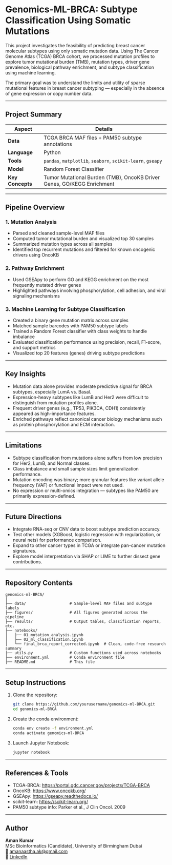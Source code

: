 # Genomics-ML-BRCA: Subtype Classification Using Somatic Mutations

This project investigates the feasibility of predicting breast cancer molecular subtypes using only somatic mutation data. Using The Cancer Genome Atlas (TCGA) BRCA cohort, we processed mutation profiles to explore tumor mutational burden (TMB), mutation types, driver gene prevalence, biological pathway enrichment, and subtype classification using machine learning.

The primary goal was to understand the limits and utility of sparse mutational features in breast cancer subtyping — especially in the absence of gene expression or copy number data.

---

## Project Summary

| **Aspect**             | **Details**                                                                 |
|------------------------|------------------------------------------------------------------------------|
| **Data**               | TCGA BRCA MAF files + PAM50 subtype annotations                             |
| **Language**           | Python                                                                      |
| **Tools**              | `pandas`, `matplotlib`, `seaborn`, `scikit-learn`, `gseapy`                 |
| **Model**              | Random Forest Classifier                                                    |
| **Key Concepts**       | Tumor Mutational Burden (TMB), OncoKB Driver Genes, GO/KEGG Enrichment      |

---

## Pipeline Overview

### 1. Mutation Analysis
- Parsed and cleaned sample-level MAF files
- Computed tumor mutational burden and visualized top 30 samples
- Summarized mutation types across all samples
- Identified top recurrent mutations and filtered for known oncogenic drivers using OncoKB

### 2. Pathway Enrichment
- Used GSEApy to perform GO and KEGG enrichment on the most frequently mutated driver genes
- Highlighted pathways involving phosphorylation, cell adhesion, and viral signaling mechanisms

### 3. Machine Learning for Subtype Classification
- Created a binary gene mutation matrix across samples
- Matched sample barcodes with PAM50 subtype labels
- Trained a Random Forest classifier with class weights to handle imbalance
- Evaluated classification performance using precision, recall, F1-score, and support metrics
- Visualized top 20 features (genes) driving subtype predictions

---

## Key Insights

- Mutation data alone provides moderate predictive signal for BRCA subtypes, especially LumA vs. Basal.
- Expression-heavy subtypes like LumB and Her2 were difficult to distinguish from mutation profiles alone.
- Frequent driver genes (e.g., TP53, PIK3CA, CDH1) consistently appeared as high-importance features.
- Enriched pathways reflect canonical cancer biology mechanisms such as protein phosphorylation and ECM interaction.

---

## Limitations

- Subtype classification from mutations alone suffers from low precision for Her2, LumB, and Normal classes.
- Class imbalance and small sample sizes limit generalization performance.
- Mutation encoding was binary; more granular features like variant allele frequency (VAF) or functional impact were not used.
- No expression or multi-omics integration — subtypes like PAM50 are primarily expression-defined.

---

## Future Directions

- Integrate RNA-seq or CNV data to boost subtype prediction accuracy.
- Test other models (XGBoost, logistic regression with regularization, or neural nets) for performance comparison.
- Expand to other cancer types in TCGA or integrate pan-cancer mutation signatures.
- Explore model interpretation via SHAP or LIME to further dissect gene contributions.

---

## Repository Contents

```
genomics-ml-BRCA/
│
├── data/                   # Sample-level MAF files and subtype labels
├── figures/                # All figures generated across the pipeline
├── results/                # Output tables, classification reports, etc.
├── notebooks/
│   ├── 01_mutation_analysis.ipynb
│   ├── 02_ml_classification.ipynb
│   └── final_brca_report_corrected.ipynb  # Clean, code-free research summary
├── utils.py                # Custom functions used across notebooks
├── environment.yml         # Conda environment file
├── README.md               # This file
```

---

## Setup Instructions

1. Clone the repository:
   ```bash
   git clone https://github.com/yourusername/genomics-ml-BRCA.git
   cd genomics-ml-BRCA
   ```

2. Create the conda environment:
   ```bash
   conda env create -f environment.yml
   conda activate genomics-ml-BRCA
   ```

3. Launch Jupyter Notebook:
   ```bash
   jupyter notebook
   ```

---

## References & Tools

- TCGA-BRCA: https://portal.gdc.cancer.gov/projects/TCGA-BRCA  
- OncoKB: https://www.oncokb.org/  
- GSEApy: https://gseapy.readthedocs.io/  
- scikit-learn: https://scikit-learn.org/  
- PAM50 subtype info: Parker et al., J Clin Oncol. 2009

---

## Author

**Aman Kumar**  
MSc Bioinformatics (Candidate), University of Birmingham Dubai  
📧 amanaastha.ak@gmail.com  
🔗 [LinkedIn](https://www.linkedin.com/in/your-profile)
